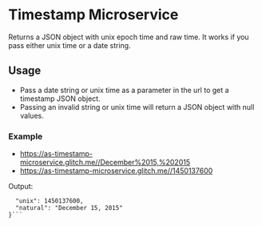 # Timestamp Microservice
Returns a JSON object with unix epoch time and raw time. It works if you pass either unix time or a date string.

## Usage
* Pass a date string or unix time as a parameter in the url to get a timestamp JSON object.
* Passing an invalid string or unix time will return a JSON object with null values.

### Example

* https://as-timestamp-microservice.glitch.me//December%2015,%202015
* https://as-timestamp-microservice.glitch.me//1450137600

Output:

```{ 
  "unix": 1450137600, 
  "natural": "December 15, 2015" 
}```

